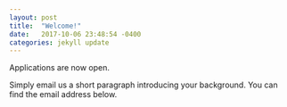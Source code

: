 ```yaml
---
layout: post
title:  "Welcome!"
date:   2017-10-06 23:48:54 -0400
categories: jekyll update
---
```


Applications are now open.

Simply email us a short paragraph introducing your background. You can find the email address below.
